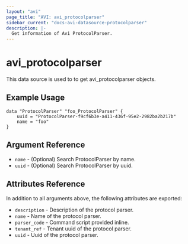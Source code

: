 ```yaml
---
layout: "avi"
page_title: "AVI: avi_protocolparser"
sidebar_current: "docs-avi-datasource-protocolparser"
description: |-
  Get information of Avi ProtocolParser.
---
```


# avi_protocolparser

This data source is used to to get avi_protocolparser objects.

## Example Usage

```hcl
data "ProtocolParser" "foo_ProtocolParser" {
    uuid = "ProtocolParser-f9cf6b3e-a411-436f-95e2-2982ba2b217b"
    name = "foo"
}
```

## Argument Reference

* `name` - (Optional) Search ProtocolParser by name.
* `uuid` - (Optional) Search ProtocolParser by uuid.

## Attributes Reference

In addition to all arguments above, the following attributes are exported:

* `description` - Description of the protocol parser.
* `name` - Name of the protocol parser.
* `parser_code` - Command script provided inline.
* `tenant_ref` - Tenant uuid of the protocol parser.
* `uuid` - Uuid of the protocol parser.

